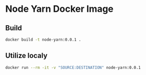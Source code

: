 # Node Yarn Docker Image

## Build

```bash
docker build -t node-yarn:0.0.1 .
```

## Utilize localy

```bash
docker run --rm -it -v "SOURCE:DESTINATION" node-yarn:0.0.1
```
